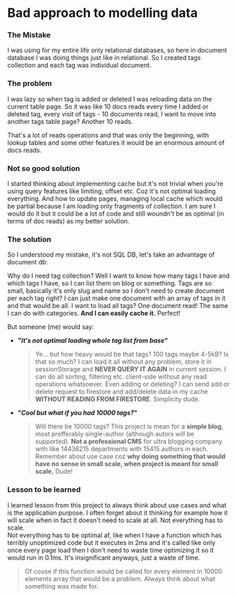 # Bad approach to modelling data

### The Mistake

I was using for my entire life only relational databases, so here in
document database I was doing things just like in relational. So I
created tags collection and each tag was individual document.

### The problem

I was lazy so when tag is added or deleted I was reloading data on the current table page. So it was like 10 docs reads every time I added or deleted tag, every visit of tags - 10 documents read, I want to move into another tags table page? Another 10 reads.

That's a lot of reads operations and that was only the beginning, with lookup tables and some other features it would be an enormous amount of docs reads.

### Not so good solution
I started thinking about implementing cache but it's not trivial when you're using query features like limiting, offset etc. Coz it's not optimal loading everything. And how to update pages, managing local cache which would be partial because I am loading only fragments of collection. I am sure I would do it but it could be a lot of code and still woundn't be as optimal (in terms of doc reads) as my better solution.

### The solution
So I understood my mistake, it's not SQL DB, let's take an advantage of document db:

Why do I need tag collection? Well I want to know how many tags I have and which tags I have, so I can list them on blog or something. Tags are so small, basically it's only slug and name so I don't need to create document per each tag right? I can just make one document with an array of tags in it and that would be all. I want to load all tags? One document read! The same I can do with categories. **And I can easily cache it.** Perfect!

But someone (me) would say:
* **"_It's not optimal loading whole tag list from base_"**  
  > Ye... but how heavy would be that tags? 100 tags maybe 4-5kB? Is that so much? I can load it all without any problem, store it in sessionStorage and **NEVER QUERY IT AGAIN** in current session. I can do all sorting, filtering etc. client-side without any read operations whatsoever. Even adding or deleting? I can send add or delete request to firestore and add/delete data in my cache **WITHOUT READING FROM FIRESTORE**. Simplicity dude.  
* **"_Cool but what if you had 10000 tags?_"**
  > Will there be 10000 tags? This project is mean for a **simple blog**, most prefferably single-author (although autors will be supported). **Not a professional CMS** for ultra blogging company with like 14436215 departments with 15415 authors in each. Remember about use case coz **why doing something that would have no sense in small scale, when project is meant for small scale.** Dude!

### Lesson to be learned
I learned lesson from this project to always think about use cases and what is the application purpose. I often forget about it thinking for example how it will scale when in fact it doesn't need to scale at all. Not everything has to scale.  
Not everything has to be optimal af, like when I have a function which has terribly unoptimized code but it executes in 2ms and it's called like only once every page load then I don't need to waste time optimizing it so it would run in 0.1ms. It's insignificant anyways, just a waste of time.
> Of couse if this function would be called for every element in 10000 elements array that would be a problem. Always think about what something was made for.
